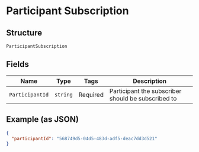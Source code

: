 
# Participant Subscription

## Structure

`ParticipantSubscription`

## Fields

| Name | Type | Tags | Description |
|  --- | --- | --- | --- |
| `ParticipantId` | `string` | Required | Participant the subscriber should be subscribed to |

## Example (as JSON)

```json
{
  "participantId": "568749d5-04d5-483d-adf5-deac7dd3d521"
}
```

